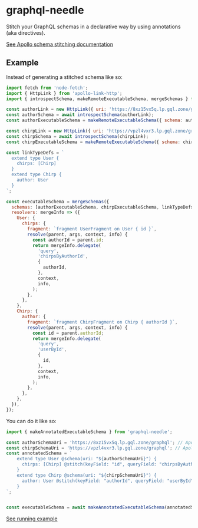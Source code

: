 # graphql-needle
Stitch your GraphQL schemas in a declarative way by using annotations (aka directives).

[See Apollo schema stitching documentation](http://dev.apollodata.com/tools/graphql-tools/schema-stitching.html)

## Example

Instead of generating a stitched schema like so:

```js
import fetch from 'node-fetch';
import { HttpLink } from 'apollo-link-http';
import { introspectSchema, makeRemoteExecutableSchema, mergeSchemas } from 'graphql-tools';

const authorLink = new HttpLink({ uri: 'https://8xz15vx5q.lp.gql.zone/graphql', fetch });
const authorSchema = await introspectSchema(authorLink);
const authorExecutableSchema = makeRemoteExecutableSchema({ schema: authorSchema, link: authorLink });

const chirpLink = new HttpLink({ uri: 'https://vpzl4vxr3.lp.gql.zone/graphql', fetch });
const chirpSchema = await introspectSchema(chirpLink);
const chirpExecutableSchema = makeRemoteExecutableSchema({ schema: chirpSchema, link: chirpLink });

const linkTypeDefs = `
  extend type User {
    chirps: [Chirp]
  }
  extend type Chirp {
    author: User
  }
`;

const executableSchema = mergeSchemas({
  schemas: [authorExecutableSchema, chirpExecutableSchema, linkTypeDefs],
  resolvers: mergeInfo => ({
    User: {
      chirps: {
        fragment: `fragment UserFragment on User { id }`,
        resolve(parent, args, context, info) {
          const authorId = parent.id;
          return mergeInfo.delegate(
            'query',
            'chirpsByAuthorId',
            {
              authorId,
            },
            context,
            info,
          );
        },
      },
    },
    Chirp: {
      author: {
        fragment: `fragment ChirpFragment on Chirp { authorId }`,
        resolve(parent, args, context, info) {
          const id = parent.authorId;
          return mergeInfo.delegate(
            'query',
            'userById',
            {
              id,
            },
            context,
            info,
          );
        },
      },
    },
  }),
});
```

You can do it like so:

```js
import { makeAnnotatedExecutableSchema } from 'graphql-needle';

const authorSchemaUri = 'https://8xz15vx5q.lp.gql.zone/graphql'; // Apollo Launchpad https://launchpad.graphql.com/vpzl4vxr3
const chirpSchemaUri = 'https://vpzl4vxr3.lp.gql.zone/graphql'; // Apollo Launchpad https://launchpad.graphql.com/8xz15vx5q
const annotatedSchema = `
    extend type User @schema(uri: "${authorSchemaUri}") {
      chirps: [Chirp] @stitch(keyField: "id", queryField: "chirpsByAuthorId", queryParameter: "authorId")
    }
    extend type Chirp @schema(uri: "${chirpSchemaUri}") {
      author: User @stitch(keyField: "authorId", queryField: "userById", queryParameter: "id")
    }
`;


const executableSchema = await makeAnnotatedExecutableSchema(annotatedSchema);
```

[See running example](https://github.com/almilo/graphql-needle/blob/master/src/test/annotatedSchema.test.js)
